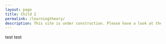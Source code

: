 ```yaml
---
layout: page
title: Child 2
permalink: /learningtheory/
description: This site is under construction. Please have a look at the other projects and tune in later again.
---
```


test test